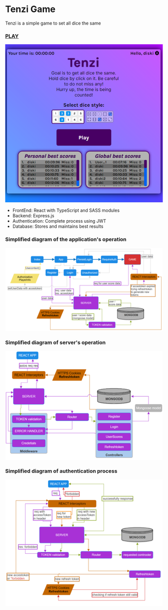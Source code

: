 # Tenzi Game

Tenzi is a simple game to set all dice the same

### [PLAY](https://rhalupczok.github.io/Tenzies/)

![Screenshot](https://github.com/rhalupczok/Portfolio/blob/master/src/images/myWork/my-work-tenzi.png)

-   FrontEnd: React with TypeScript and SASS modules
-   Backend: Express.js
-   Authentication: Complete process using JWT
-   Database: Stores and maintains best results

### Simplified diagram of the application's operation

![Screenshot](https://github.com/rhalupczok/Portfolio/blob/master/src/images/tenziDescription/mainDiagram.png)

### Simplified diagram of server's operation

![Screenshot](https://github.com/rhalupczok/Portfolio/blob/master/src/images/tenziDescription/serverDiagram.png)

### Simplified diagram of authentication process

![Screenshot](https://github.com/rhalupczok/Portfolio/blob/master/src/images/tenziDescription/refreshDiagram.png)
